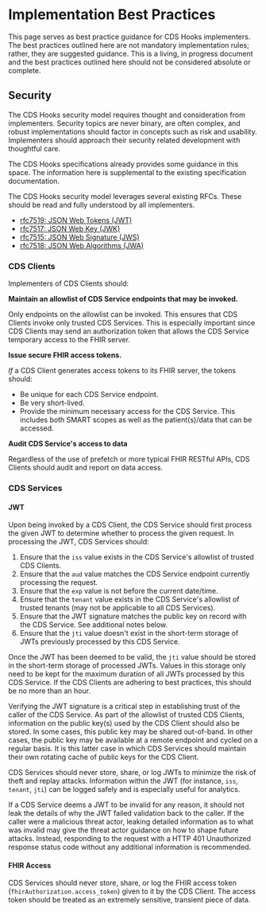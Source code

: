 # Implementation Best Practices

This page serves as best practice guidance for CDS Hooks implementers. The best practices outlined here are not mandatory implementation rules; rather, they are suggested guidance. This is a living, in progress document and the best practices outlined here should not be considered absolute or complete.

## Security

The CDS Hooks security model requires thought and consideration from implementers. Security topics are never binary, are often complex, and robust implementations should factor in concepts such as risk and usability. Implementers should approach their security related development with thoughtful care.

The CDS Hooks specifications already provides some guidance in this space. The information here is supplemental to the existing specification documentation.

The CDS Hooks security model leverages several existing RFCs. These should be read and fully understood by all implementers.

- [rfc7519: JSON Web Tokens (JWT)](https://tools.ietf.org/html/rfc7519)
- [rfc7517: JSON Web Key (JWK)](https://tools.ietf.org/html/rfc7517)
- [rfc7515: JSON Web Signature (JWS)](https://tools.ietf.org/html/rfc7515)
- [rfc7518: JSON Web Algorithms (JWA)](https://tools.ietf.org/html/rfc7518)

### CDS Clients

Implementers of CDS Clients should:

**Maintain an allowlist of CDS Service endpoints that may be invoked.**

Only endpoints on the allowlist can be invoked. This ensures that CDS Clients invoke only trusted CDS Services. This is especially important since CDS Clients may send an authorization token that allows the CDS Service temporary access to the FHIR server.

**Issue secure FHIR access tokens.**

*If* a CDS Client generates access tokens to its FHIR server, the tokens should:

- Be unique for each CDS Service endpoint.
- Be very short-lived.
- Provide the minimum necessary access for the CDS Service. This includes both SMART scopes as well as the patient(s)/data that can be accessed.

**Audit CDS Service's access to data**

Regardless of the use of prefetch or more typical FHIR RESTful APIs, CDS Clients should audit and report on data access. 

### CDS Services

#### JWT

Upon being invoked by a CDS Client, the CDS Service should first process the given JWT to determine whether to process the given request. In processing the JWT, CDS Services should:

1. Ensure that the `iss` value exists in the CDS Service's allowlist of trusted CDS Clients.
2. Ensure that the `aud` value matches the CDS Service endpoint currently processing the request.
3. Ensure that the `exp` value is not before the current date/time.
4. Ensure that the `tenant` value exists in the CDS Service's allowlist of trusted tenants (may not be applicable to all CDS Services).
5. Ensure that the JWT signature matches the public key on record with the CDS Service. See additional notes below.
6. Ensure that the `jti` value doesn't exist in the short-term storage of JWTs previously processed by this CDS Service.

Once the JWT has been deemed to be valid, the `jti` value should be stored in the short-term storage of processed JWTs. Values in this storage only need to be kept for the maximum duration of all JWTs processed by this CDS Service. If the CDS Clients are adhering to best practices, this should be no more than an hour.

Verifying the JWT signature is a critical step in establishing trust of the caller of the CDS Service. As part of the allowlist of trusted CDS Clients, information on the public key(s) used by the CDS Client should also be stored. In some cases, this public key may be shared out-of-band. In other cases, the public key may be available at a remote endpoint and cycled on a regular basis. It is this latter case in which CDS Services should maintain their own rotating cache of public keys for the CDS Client.

CDS Services should never store, share, or log JWTs to minimize the risk of theft and replay attacks. Information within the JWT (for instance, `iss`, `tenant`, `jti`) can be logged safely and is especially useful for analytics.

If a CDS Service deems a JWT to be invalid for any reason, it should not leak the details of why the JWT failed validation back to the caller. If the caller were a malicious threat actor, leaking detailed information as to what was invalid may give the threat actor guidance on how to shape future attacks. Instead, responding to the request with a HTTP 401 Unauthorized response status code without any additional information is recommended.

#### FHIR Access

CDS Services should never store, share, or log the FHIR access token (`fhirAuthorization.access_token`) given to it by the CDS Client. The access token should be treated as an extremely sensitive, transient piece of data.
